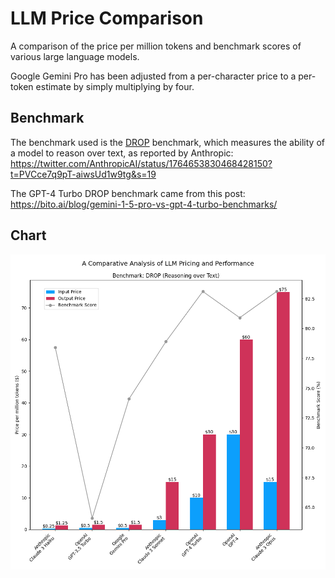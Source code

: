 # LLM Price Comparison

A comparison of the price per million tokens and benchmark scores of various large language models.

Google Gemini Pro has been adjusted from a per-character price to a per-token estimate by simply multiplying by four.

## Benchmark

The benchmark used is the [DROP](https://allenai.org/data/drop) benchmark, which measures the ability of a model to reason over text, as reported by Anthropic: https://twitter.com/AnthropicAI/status/1764653830468428150?t=PVCce7q9pT-aiwsUd1w9tg&s=19

The GPT-4 Turbo DROP benchmark came from this post: https://bito.ai/blog/gemini-1-5-pro-vs-gpt-4-turbo-benchmarks/

## Chart

![A Comparative Analysis of LLM Pricing and Performance](Comparative_Analysis_of_LLM_Pricing_and_Performance_Benchmark_DROP_Reasoning_over_Text.png)